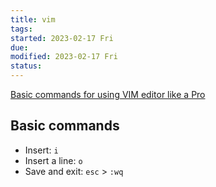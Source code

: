 ```yaml
---
title: vim
tags:
started: 2023-02-17 Fri
due:
modified: 2023-02-17 Fri
status:
---
```

[Basic commands for using VIM editor like a Pro](https://iq.opengenus.org/basic-commands-for-vim-editor/)
## Basic commands
- Insert: `i`
- Insert a line: `o`
- Save and exit: `esc` > `:wq`